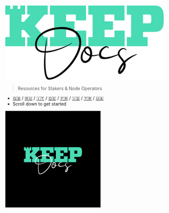 ![Keep_Brand_Web-portada](assets/images/KeepDocsMain.png)

> Resources for Stakers & Node Operators 

- [:uk:](https://keepdocs.github.io/#/) / [:ru:](https://keepdocs.github.io/KeepDocsRussia/#/) / [:it:](https://keepdocs.github.io/KeepDocsItalia/#/) / [:de:](https://keepdocs.github.io/KeepDocsGerman/#/) / [:fr:](https://keepdocs.github.io/KeepDocsFrance/#/) / [:indonesia:](https://keepdocs.github.io/KeepDocsIndonesia/#/) / [:tr:](https://keepdocs.github.io/KeepDocsTurkish/#/) / [:ukraine:](https://keepdocs.github.io/KeepDocsUkraine/#/)
- Scroll down to get started


![Back](assets/images/KeepDocsSide.jpg)
